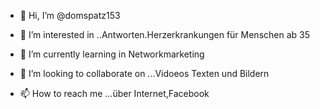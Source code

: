 - 👋 Hi, I’m @domspatz153
- 👀 I’m interested in ..Antworten.Herzerkrankungen für Menschen ab 35
- 🌱 I’m currently learning in Networkmarketing
- 💞️ I’m looking to collaborate on ...Vidoeos Texten und Bildern


- 📫 How to reach me ...über Internet,Facebook

<!---
domspatz153/domspatz153 is a ✨ special ✨ repository because its `README.md` (this file) appears on your GitHub profile.
You can click the Preview link to take a look at your changes.
--->
